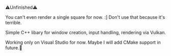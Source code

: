 ⚠️Unfinished⚠️

You can't even render a single square for now. :]
Don't use that because it's terrible.

Simple C++ libary for window creation, input handling, rendering via Vulkan.

Working only on Visual Studio for now.
Maybe I will add CMake support in future.🧢
